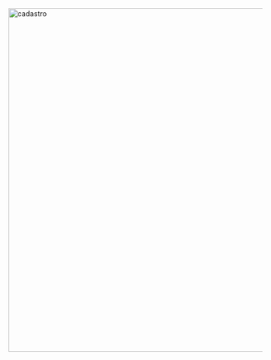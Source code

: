 <img width="1365" height="681" alt="cadastro" src="https://github.com/user-attachments/assets/cf9be3a4-77f8-4393-8cbb-188ed7de49e3" />
